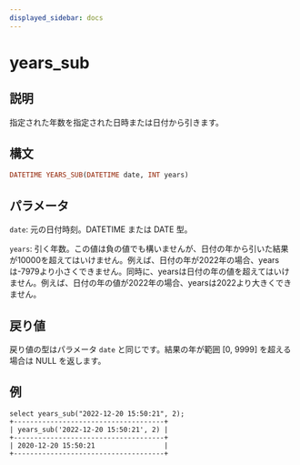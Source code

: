 ```yaml
---
displayed_sidebar: docs
---
```


# years_sub

## 説明

指定された年数を指定された日時または日付から引きます。

## 構文

```Haskell
DATETIME YEARS_SUB(DATETIME date, INT years)
```

## パラメータ

`date`: 元の日付時刻。DATETIME または DATE 型。

`years`: 引く年数。この値は負の値でも構いませんが、日付の年から引いた結果が10000を超えてはいけません。例えば、日付の年が2022年の場合、yearsは-7979より小さくできません。同時に、yearsは日付の年の値を超えてはいけません。例えば、日付の年の値が2022年の場合、yearsは2022より大きくできません。

## 戻り値

戻り値の型はパラメータ `date` と同じです。結果の年が範囲 [0, 9999] を超える場合は NULL を返します。

## 例

```Plain Text
select years_sub("2022-12-20 15:50:21", 2);
+-------------------------------------+
| years_sub('2022-12-20 15:50:21', 2) |
+-------------------------------------+
| 2020-12-20 15:50:21                 |
+-------------------------------------+
```